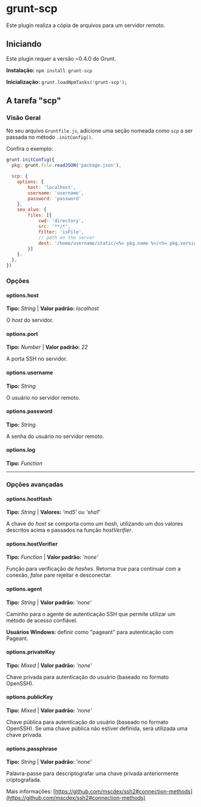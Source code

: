 # grunt-scp

Este plugin realiza a cópia de arquivos para um servidor remoto.

## Iniciando

Este plugin requer a versão ~0.4.0 do Grunt.

**Instalação:** `npm install grunt-scp`

**Inicialização:** `grunt.loadNpmTasks('grunt-scp');`


## A tarefa "scp"

### Visão Geral

No seu arquivo `Gruntfile.js`, adicione uma seção nomeada como `scp` a ser passada no método `.initConfig()`.

Confira o exemplo:

```js
grunt.initConfig({
  pkg: grunt.file.readJSON('package.json'),

  scp: {
    options: {
        host: 'localhost',
        username: 'username',
        password: 'password'
    },
    seu_alvo: {
        files: [{
            cwd: 'directory',
            src: '**/*',
            filter: 'isFile',
            // path on the server
            dest: '/home/username/static/<%= pkg.name %>/<%= pkg.version %>'
        }]
    },
  },
})
```

### Opções

#### options.host

**Tipo:** *String* | **Valor padrão:** *localhost*

O *host* do servidor.

#### options.port

**Tipo:** *Number* | **Valor padrão:** *22*

A porta SSH no servidor.

#### options.username

**Tipo:** *String*

O usuário no servidor remoto.

#### options.password

**Tipo:** *String*

A senha do usuário no servidor remoto.

#### options.log

**Tipo:** *Function*

---

### Opções avançadas

#### options.hostHash

**Tipo:** *String* | **Valores:** *'md5'* ou *'sha1'*

A chave do *host* se comporta como um *hash*, utilizando um dos valores descritos acima e passados na função *hostVerifier*.

#### options.hostVerifier

**Tipo:** *Function* | **Valor padrão:** *'none'*

Função para verificação de *hashes*.  Retorna *true* para continuar com a conexão, *false* pare rejeitar e desconectar.

#### options.agent

**Tipo:** *String* | **Valor padrão:** *'none'*

Caminho para o agente de autenticação SSH que permite utilizar um método de acesso confiável.

**Usuários Windows:** definir como "pageant" para autenticação com Pageant.

#### options.privateKey

**Tipo:** *Mixed* | **Valor padrão:** *'none'*

Chave privada para autenticação do usuário (baseado no formato OpenSSH).

#### options.publicKey

**Tipo:** *Mixed* | **Valor padrão:** *'none'*

Chave pública para autenticação do usuário (baseado no formato OpenSSH). Se uma chave pública não estiver definida, será utilizada uma chave privada.

#### options.passphrase

**Tipo:** *String* | **Valor padrão:** *'none'*

Palavra-passe para descriptografar uma chave privada anteriormente criptografada.

Mais informações: [https://github.com/mscdex/ssh2#connection-methods](https://github.com/mscdex/ssh2#connection-methods)

